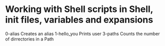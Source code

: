 # Working with Shell scripts in Shell, init files, variables and expansions
0-alias Creates an alias
1-hello_you Prints user
3-paths Counts the number of dirrectories in a Path

